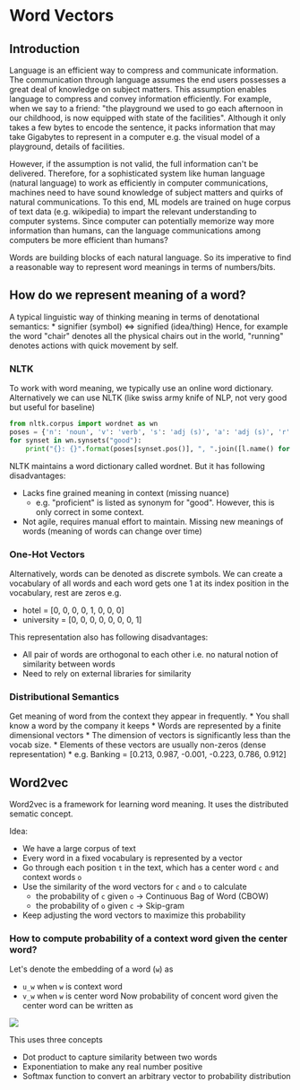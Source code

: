 # Word Vectors
## Introduction
Language is an efficient way to compress and communicate information. The communication through language assumes the end users possesses a great deal of knowledge on subject matters. This assumption enables language to compress and convey information efficiently. For example, when we say to a friend: "the playground we used to go each afternoon in our childhood, is now equipped with state of the facilities". Although it only takes a few bytes to encode the sentence, it packs information that may take Gigabytes to represent in a computer e.g. the visual model of a playground, details of facilities. 

However, if the assumption is not valid, the full information can't be delivered. Therefore, for a sophisticated system like human language (natural language) to work as efficiently in computer communications, machines need to have sound knowledge of subject matters and quirks of natural communications. To this end, ML models are trained on huge corpus of text data (e.g. wikipedia) to impart the relevant understanding to computer systems. Since computer can potentially memorize way more information than humans, can the language communications among computers be more efficient than humans?

Words are building blocks of each natural language. So its imperative to find a reasonable way to represent word meanings in terms of numbers/bits.

## How do we represent meaning of a word?
A typical linguistic way of thinking meaning in terms of denotational semantics:
    * signifier (symbol) <=> signified (idea/thing)
Hence, for example the word "chair" denotes all the physical chairs out in the world, "running" denotes actions with quick movement by self. 

### NLTK
To work with word meaning, we typically use an online word dictionary. Alternatively we can use NLTK (like swiss army knife of NLP, not very good but useful for baseline)

```python
from nltk.corpus import wordnet as wn
poses = {'n': 'noun', 'v': 'verb', 's': 'adj (s)', 'a': 'adj (s)', 'r': 'adv'}
for synset in wn.synsets("good"):
    print("{}: {}".format(poses[synset.pos()], ", ".join([l.name() for l in synset.lemmas()])))
```
NLTK maintains a word dictionary called wordnet. But it has following disadvantages:
* Lacks fine grained meaning in context (missing nuance) 
    * e.g. "proficient" is listed as synonym for "good". However, this is only correct in some context.
* Not agile, requires manual effort to maintain. Missing new meanings of words (meaning of words can change over time)

### One-Hot Vectors
Alternatively, words can be denoted as discrete symbols. We can create a vocabulary of all words and each word gets one 1 at its index position in the vocabulary, rest are zeros e.g. 
* hotel = [0, 0, 0, 0, 1, 0, 0, 0]
* university = [0, 0, 0, 0, 0, 0, 0, 1]

This representation also has following disadvantages:
* All pair of words are orthogonal to each other i.e. no natural notion of similarity between words
* Need to rely on external libraries for similarity

### Distributional Semantics
Get meaning of word from the context they appear in frequently. 
    * You shall know a word by the company it keeps
    * Words are represented by a finite dimensional vectors
    * The dimension of vectors is significantly less than the vocab size.
    * Elements of these vectors are usually non-zeros (dense representation)
    * e.g. Banking = [0.213, 0.987, -0.001, -0.223, 0.786, 0.912]

## Word2vec
Word2vec is a framework for learning word meaning. It uses the distributed sematic concept. 

Idea:
* We have a large corpus of text
* Every word in a fixed vocabulary is represented by a vector
* Go through each position `t` in the text, which has a center word `c` and context words `o`
* Use the similarity of the word vectors for `c` and `o` to calculate 
    * the probability of `c` given `o` -> Continuous Bag of Word (CBOW)
    * the probability of `o` given `c` -> Skip-gram 
* Keep adjusting the word vectors to maximize this probability

### How to compute probability of a context word given the center word?
Let's denote the embedding of a word (`w`) as
* `u_w` when `w` is context word
* `v_w` when `w` is center word
Now probability of concent word given the center word can be written as

<img src="https://www.codecogs.com/eqnedit.php?latex=P(o|c)&space;=&space;\frac{\text{exp}(v_{c}^{T}u_o)}{\sum_{w&space;\in&space;V}&space;\text{exp}(v_{c}^{T}u_w)}" />

This uses three concepts
* Dot product to capture similarity between two words 
* Exponentiation to make any real number positive
* Softmax function to convert an arbitrary vector to probability distribution 
